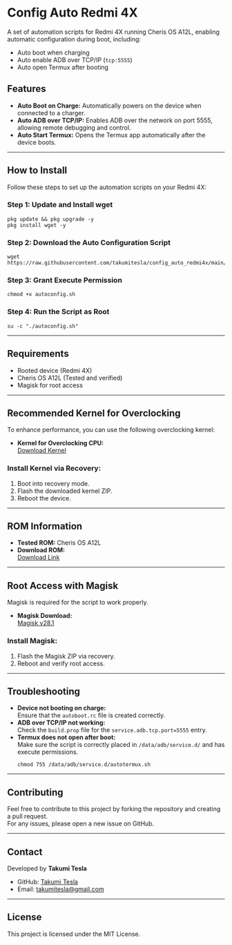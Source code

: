 # Config Auto Redmi 4X

A set of automation scripts for Redmi 4X running Cheris OS A12L, enabling automatic configuration during boot, including:  
- Auto boot when charging  
- Auto enable ADB over TCP/IP (`tcp:5555`)  
- Auto open Termux after booting  

## Features
- **Auto Boot on Charge:** Automatically powers on the device when connected to a charger.  
- **Auto ADB over TCP/IP:** Enables ADB over the network on port 5555, allowing remote debugging and control.  
- **Auto Start Termux:** Opens the Termux app automatically after the device boots.  

---

## How to Install
Follow these steps to set up the automation scripts on your Redmi 4X:

### Step 1: Update and Install wget
```
pkg update && pkg upgrade -y
pkg install wget -y
```

### Step 2: Download the Auto Configuration Script
```
wget https://raw.githubusercontent.com/takumitesla/config_auto_redmi4x/main/autoconfig.sh
```

### Step 3: Grant Execute Permission
```
chmod +x autoconfig.sh
```

### Step 4: Run the Script as Root
```
su -c "./autoconfig.sh"
```

---

## Requirements
- Rooted device (Redmi 4X)  
- Cheris OS A12L (Tested and verified)  
- Magisk for root access  

---

## Recommended Kernel for Overclocking
To enhance performance, you can use the following overclocking kernel:  
- **Kernel for Overclocking CPU:**  
  [Download Kernel](https://drive.google.com/file/d/1QvNwubnX5tFb6bu1H3KF9fRam4mIR3am/view)  

### Install Kernel via Recovery:
1. Boot into recovery mode.  
2. Flash the downloaded kernel ZIP.  
3. Reboot the device.  

---

## ROM Information
- **Tested ROM:** Cheris OS A12L  
- **Download ROM:**  
  [Download Link](https://drive.usercontent.google.com/download?id=19W5GmZ7l9AA9xDJuLtw0DMtG133wi1pK&export=download&authuser=0)  

---

## Root Access with Magisk
Magisk is required for the script to work properly.  
- **Magisk Download:**  
  [Magisk v28.1](https://github.com/topjohnwu/Magisk/releases/tag/v28.1)  

### Install Magisk:
1. Flash the Magisk ZIP via recovery.  
2. Reboot and verify root access.  

---

## Troubleshooting
- **Device not booting on charge:**  
  Ensure that the `autoboot.rc` file is created correctly.  
- **ADB over TCP/IP not working:**  
  Check the `build.prop` file for the `service.adb.tcp.port=5555` entry.  
- **Termux does not open after boot:**  
  Make sure the script is correctly placed in `/data/adb/service.d/` and has execute permissions.  
  ```
  chmod 755 /data/adb/service.d/autotermux.sh
  ```  

---

## Contributing
Feel free to contribute to this project by forking the repository and creating a pull request.  
For any issues, please open a new issue on GitHub.  

---

## Contact
Developed by **Takumi Tesla**  
- GitHub: [Takumi Tesla](https://github.com/takumitesla)  
- Email: takumitesla@gmail.com  

---

## License
This project is licensed under the MIT License.  

